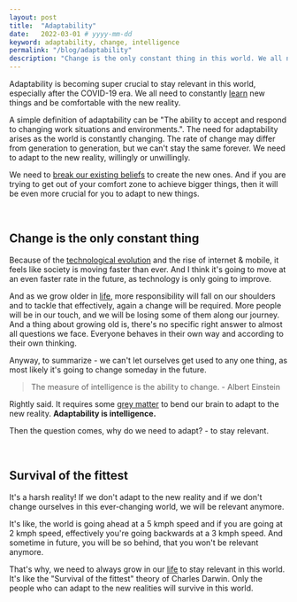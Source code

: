 ```yaml
---
layout: post
title:  "Adaptability"
date:   2022-03-01 # yyyy-mm-dd
keyword: adaptability, change, intelligence
permalink: "/blog/adaptability"
description: "Change is the only constant thing in this world. We all need to adapt ourselves to new things."
---
```


Adaptability is becoming super crucial to stay relevant in this world, especially after the COVID-19 era. We all need to constantly <a href="https://prashantkikani.com/blog/learning-to-learn" target="_blank">learn</a> new things and be comfortable with the new reality.

A simple definition of adaptability can be "The ability to accept and respond to changing work situations and environments.". The need for adaptability arises as the world is constantly changing. The rate of change may differ from generation to generation, but we can't stay the same forever. We need to adapt to the new reality, willingly or unwillingly.

We need to <a href="https://prashantkikani.com/blog/challenge-assumptions" target="_blank">break our existing beliefs</a> to create the new ones. And if you are trying to get out of your comfort zone to achieve bigger things, then it will be even more crucial for you to adapt to new things.

<br/>

## Change is the only constant thing

Because of the <a href="https://prashantkikani.com/blog/next-wave" target="_blank">technological evolution</a> and the rise of internet & mobile, it feels like society is moving faster than ever. And I think it's going to move at an even faster rate in the future, as technology is only going to improve.

And as we grow older in <a href="https://prashantkikani.com/blog/happy-life" target="_blank">life</a>, more responsibility will fall on our shoulders and to tackle that effectively, again a change will be required. More people will be in our touch, and we will be losing some of them along our journey. And a thing about growing old is, there's no specific right answer to almost all questions we face. Everyone behaves in their own way and according to their own thinking.

Anyway, to summarize - we can't let ourselves get used to any one thing, as most likely it's going to change someday in the future.

> The measure of intelligence is the ability to change. - Albert Einstein

Rightly said. It requires some [grey matter](https://en.wikipedia.org/wiki/Grey_matter) to bend our brain to adapt to the new reality. <b>Adaptability is intelligence.</b>

Then the question comes, why do we need to adapt? - to stay relevant.

<br/>

## Survival of the fittest

It's a harsh reality! If we don't adapt to the new reality and if we don't change ourselves in this ever-changing world, we will be relevant anymore.

It's like, the world is going ahead at a 5 kmph speed and if you are going at 2 kmph speed, effectively you're going backwards at a 3 kmph speed. And sometime in future, you will be so behind, that you won't be relevant anymore.

That's why, we need to always grow in our <a href="https://prashantkikani.com/blog/meaning-of-life" target="_blank">life</a> to stay relevant in this world. It's like the "Survival of the fittest" theory of Charles Darwin. Only the people who can adapt to the new realities will survive in this world.














